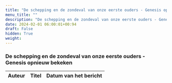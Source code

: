 ```yaml
---
title: "De schepping en de zondeval van onze eerste ouders - Genesis opnieuw bekeken"
menu_title: ""
description: "De schepping en de zondeval van onze eerste ouders - Genesis opnieuw bekeken"
date: 2024-02-01 06:00:01+00:94
draft: False
hidden: True
weight:
---
```

### De schepping en de zondeval van onze eerste ouders - Genesis opnieuw bekeken

**Auteur** | **Titel** | **Datum van het bericht**
---|---|---
